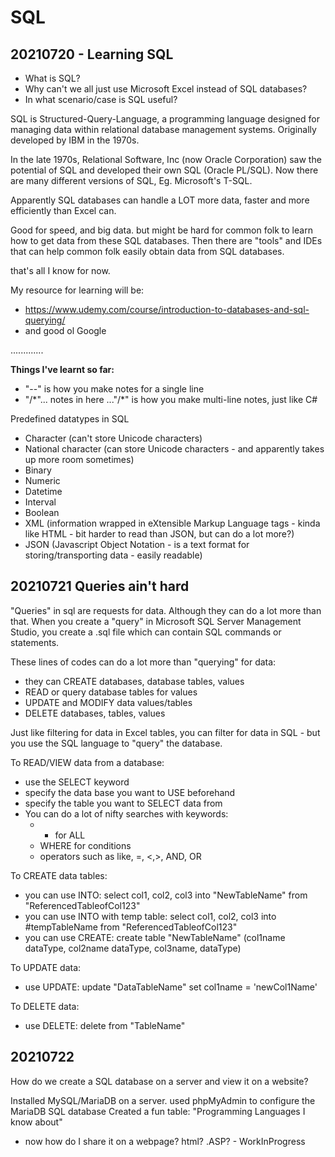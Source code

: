 # SQL
## 20210720 - Learning SQL
- What is SQL?
- Why can't we all just use Microsoft Excel instead of SQL databases?
- In what scenario/case is SQL useful?

SQL is Structured-Query-Language, a programming language designed for managing data within relational database management systems. Originally developed by IBM in the 1970s.   

In the late 1970s, Relational Software, Inc (now Oracle Corporation) saw the potential of SQL and developed their own SQL (Oracle PL/SQL). Now there are many different versions of SQL, Eg. Microsoft's T-SQL.

Apparently SQL databases can handle a LOT more data, faster and more efficiently than Excel can.

Good for speed, and big data. but might be hard for common folk to learn how to get data from these SQL databases.
Then there are "tools" and IDEs that can help common folk easily obtain data from SQL databases.

that's all I know for now.

My resource for learning will be:
- https://www.udemy.com/course/introduction-to-databases-and-sql-querying/
- and good ol Google

.............

**Things I've learnt so far:**
- "--" is how you make notes for a single line
- "/*"... notes in here ..."/\*" is how you make multi-line notes, just like C#


Predefined datatypes in SQL
- Character (can't store Unicode characters)
- National character (can store Unicode characters - and apparently takes up more room sometimes)
- Binary
- Numeric
- Datetime
- Interval
- Boolean
- XML (information wrapped in eXtensible Markup Language tags - kinda like HTML - bit harder to read than JSON, but can do a lot more?)
- JSON (Javascript Object Notation - is a text format for storing/transporting data - easily readable)


## 20210721 Queries ain't hard
"Queries" in sql are requests for data. Although they can do a lot more than that.
When you create a "query" in Microsoft SQL Server Management Studio, you create a .sql file which can contain SQL commands or statements.

These lines of codes can do a lot more than "querying" for data:
- they can CREATE databases, database tables, values
- READ or query database tables for values
- UPDATE and MODIFY data values/tables
- DELETE databases, tables, values

Just like filtering for data in Excel tables, you can filter for data in SQL - but you use the SQL language to "query" the database.

To READ/VIEW data from a database:
- use the SELECT keyword
- specify the data base you want to USE beforehand
- specify the table you want to SELECT data from
- You can do a lot of nifty searches with keywords:
  - * for ALL
  - WHERE for conditions
  - operators such as like, =, <,>, AND, OR

To CREATE data tables:
- you can use INTO: select col1, col2, col3 into "NewTableName" from "ReferencedTableofCol123"
- you can use INTO with temp table: select col1, col2, col3 into #tempTableName from "ReferencedTableofCol123"
- you can use CREATE: create table "NewTableName" (col1name dataType, col2name dataType, col3name, dataType)

To UPDATE data:
- use UPDATE: update "DataTableName" set col1name = 'newCol1Name'

To DELETE data:
- use DELETE: delete from "TableName"

## 20210722
How do we create a SQL database on a server and view it on a website?

Installed MySQL/MariaDB on a server.
used phpMyAdmin to configure the MariaDB SQL database
Created a fun table: "Programming Languages I know about"
- now how do I share it on a webpage? html? .ASP? - WorkInProgress


